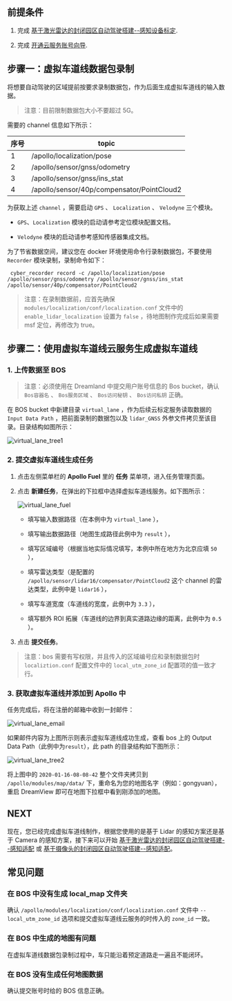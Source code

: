 ## 前提条件

1. 完成 [基于激光雷达的封闭园区自动驾驶搭建--感知设备标定](docs/应用实践/车辆集成教程/基于激光雷达的封闭园区自动驾驶搭建/感知设备标定.md).

2. 完成 [开通云服务账号向导](https://apollo.baidu.com/Apollo-Homepage-Document/Vehicle_Nameplate/三、开通Fuel云服务/3.%20开通Fuel研发云服务账号).

## 步骤一：虚拟车道线数据包录制

将想要自动驾驶的区域提前按要求录制数据包，作为后面生成虚拟车道线的输入数据。

> 注意：目前限制数据包大小不要超过 5G。

需要的 channel 信息如下所示：

| 序号 | topic                                      |
| ---- | ------------------------------------------ |
| 1    | /apollo/localization/pose                  |
| 2    | /apollo/sensor/gnss/odometry               |
| 3    | /apollo/sensor/gnss/ins_stat               |
| 4    | /apollo/sensor/40p/compensator/PointCloud2 |

为获取上述 `channel` ，需要启动 `GPS` 、 `Localization` 、 `Velodyne` 三个模块。

- `GPS`、`Localization` 模块的启动请参考定位模块配置文档。

- `Velodyne` 模块的启动请参考感知传感器集成文档。

为了节省数据空间，建议您在 docker 环境使用命令行录制数据包，不要使用 `Recorder` 模块录制，录制命令如下：

```
 cyber_recorder record -c /apollo/localization/pose /apollo/sensor/gnss/odometry /apollo/sensor/gnss/ins_stat /apollo/sensor/40p/compensator/PointCloud2
```

> 注意：在录制数据前，应首先确保 `modules/localization/conf/localization.conf` 文件中的 `enable_lidar_localization` 设置为 `false` ，待地图制作完成后如果需要 msf 定位，再修改为 true。

## 步骤二：使用虚拟车道线云服务生成虚拟车道线

### 1. 上传数据至 BOS

> 注意：必须使用在 Dreamland 中提交用户账号信息的 Bos bucket，确认 `Bos容器名` 、 `Bos服务区域` 、 `Bos访问秘钥` 、 `Bos访问私钥` 正确。

在 BOS bucket 中新建目录 `virtual_lane` ，作为后续云标定服务读取数据的 `Input Data Path` ，把前面录制的数据包以及 `lidar_GNSS` 外参文件拷贝至该目录。目录结构如图所示：

![virtual_lane_tree1](https://bce.bdstatic.com/p3m/Apollo-Homepage-Document/images/Apollo-D-KIT/154fdb28aa1ae132e64c80cd3aef9942.png)

### 2. 提交虚拟车道线生成任务

1. 点击左侧菜单栏的 **Apollo Fuel** 里的 **任务** 菜单项，进入任务管理页面。

2. 点击 **新建任务**，在弹出的下拉框中选择虚拟车道线服务。如下图所示：

   ![virtual_lane_fuel](https://bce.bdstatic.com/p3m/Apollo-Homepage-Document/images/Apollo-D-KIT/e7092b0aa3b3c66b99bf6398fa48c61a.png)

   - 填写输入数据路径（在本例中为 `virtual_lane` ），

   - 填写输出数据路径（地图生成路径此例中为 `result` ），

   - 填写区域编号（根据当地实际情况填写，本例中所在地方为北京应填 `50` ），

   - 填写雷达类型（是配置的 `/apollo/sensor/lidar16/compensator/PointCloud2` 这个 channel 的雷达类型，此例中是 `lidar16` ），

   - 填写车道宽度（车道线的宽度，此例中为 `3.3` ），

   - 填写额外 ROI 拓展（车道线的边界到真实道路边缘的距离，此例中为 `0.5` ）。

3. 点击 **提交任务**。

> 注意：bos 需要有写权限，并且传入的区域编号应和录制数据包时 `localiztion.conf` 配置文件中的 `local_utm_zone_id` 配置项的值一致才行。

### 3. 获取虚拟车道线并添加到 Apollo 中

任务完成后，将在注册的邮箱中收到一封邮件：

![virtual_lane_email](https://bce.bdstatic.com/p3m/Apollo-Homepage-Document/images/Apollo-D-KIT/5fd17fb449b843c97b7ac485bfa8f559.png)

如果邮件内容为上图所示则表示虚拟车道线成功生成，查看 bos 上的 Output Data Path（此例中为`result`），此 path 的目录结构如下图所示：

![virtual_lane_tree2](https://bce.bdstatic.com/p3m/Apollo-Homepage-Document/images/Apollo-D-KIT/ae0b2fcb700303179005ff3aa51f3352.png)

将上图中的 `2020-01-16-08-08-42` 整个文件夹拷贝到 `/apollo/modules/map/data/` 下，重命名为您的地图名字（例如：gongyuan），重启 DreamView 即可在地图下拉框中看到刚添加的地图。

## NEXT

现在，您已经完成虚拟车道线制作，根据您使用的是基于 Lidar 的感知方案还是基于 Camera 的感知方案，接下来可以开始 [基于激光雷达的封闭园区自动驾驶搭建--感知适配](docs/应用实践/车辆集成教程/基于激光雷达的封闭园区自动驾驶搭建/感知适配.md) 或 [基于摄像头的封闭园区自动驾驶搭建--感知适配](docs/应用实践/车辆集成教程/基于激光雷达的封闭园区自动驾驶搭建/感知适配.md)。

## 常见问题

### 在 BOS 中没有生成 local_map 文件夹

确认 `/apollo/modules/localization/conf/localization.conf` 文件中 `--local_utm_zone_id` 选项和提交虚拟车道线云服务的时传入的 `zone_id` 一致。

### 在 BOS 中生成的地图有问题

在虚拟车道线数据包录制过程中，车只能沿着预定道路走一遍且不能闭环。

### 在 BOS 没有生成任何地图数据

确认提交账号时给的 BOS 信息正确。

